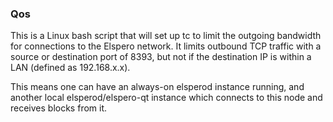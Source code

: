 ### Qos ###

This is a Linux bash script that will set up tc to limit the outgoing bandwidth for connections to the Elspero network. It limits outbound TCP traffic with a source or destination port of 8393, but not if the destination IP is within a LAN (defined as 192.168.x.x).

This means one can have an always-on elsperod instance running, and another local elsperod/elspero-qt instance which connects to this node and receives blocks from it.
